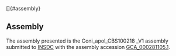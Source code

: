 []{#assembly}

Assembly
--------

The assembly presented is the Coni\_apol\_CBS100218 \_V1 assembly
submitted to [INSDC](http://www.insdc.org) with the assembly accession
[GCA\_000281105.1](http://www.ebi.ac.uk/ena/data/view/GCA_000281105.1).

